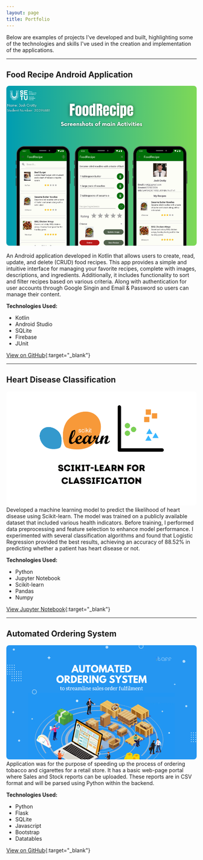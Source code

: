 ```yaml
---
layout: page
title: Portfolio
---
```


Below are examples of projects I've developed and built, highlighting some of the technologies and skills I've used in the creation and implementation
of the applications.

---

## Food Recipe Android Application

<img src="/assets/img/mobile-app-project.png" alt="University App Screenshot" style="max-width: 100%; height: auto; border-radius: 8px; margin-bottom: 15px;">
An Android application developed in Kotlin that allows users to create, read, update, and delete (CRUD) food recipes. This app provides a simple and intuitive interface for managing your favorite recipes, complete with images, descriptions, and ingredients. Additionally, it includes functionality to sort and filter recipes based on various criteria. Along with authentication for user accounts through Google Singin and Email & Password so users can manage their content.

**Technologies Used:**

-   Kotlin
-   Android Studio
-   SQLite
-   Firebase
-   JUnit

[View on GitHub](https://github.com/mobile-app-dev-1/FoodRecipe){:target="\_blank"}

---

## Heart Disease Classification

<img src="/assets/img/heart-disease-classification.jpg" alt="Heart Disease Prediction Screenshot" style="max-width: 100%; height: auto; border-radius: 8px;">
Developed a machine learning model to predict the likelihood of heart disease using Scikit-learn. The model was trained on a publicly available dataset that included various health indicators. Before training, I performed data preprocessing and feature selection to enhance model performance. I experimented with several classification algorithms and found that Logistic Regression provided the best results, achieving an accuracy of 88.52% in predicting whether a patient has heart disease or not.

**Technologies Used:**

-   Python
-   Jupyter Notebook
-   Scikit-learn
-   Pandas
-   Numpy

[View Jupyter Notebook](https://colab.research.google.com/drive/1u_bRphejWgAsgnxcXK5t5rgg8MO1NEQt?usp=sharing){:target="\_blank"}

---

## Automated Ordering System

<img src="/assets/img/automated-ordering.png" alt="Automated Ordering System Screenshot" style="max-width: 100%; height: auto; border-radius: 8px; margin-bo">
Application was for the purpose of speeding up the process of ordering tobacco and cigarettes for a retail store. It has a basic web-page portal where Sales and Stock reports can be uploaded. These reports are in CSV format and will be parsed using Python within the backend.

**Technologies Used:**

-   Python
-   Flask
-   SQLite
-   Javascript
-   Bootstrap
-   Datatables

[View on GitHub](https://github.com/Zaradin/AutomatedOrderingSystem){:target="\_blank"}
